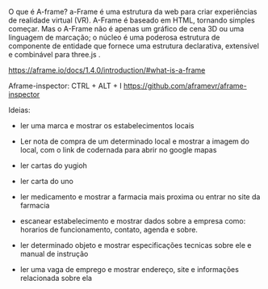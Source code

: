 O que é A-frame?
a-Frame é uma estrutura da web para criar experiências de realidade virtual (VR). A-Frame é baseado em HTML, tornando simples começar. Mas o A-Frame não é apenas um gráfico de cena 3D ou uma linguagem de marcação; o núcleo é uma poderosa estrutura de componente de entidade que fornece uma estrutura declarativa, extensível e combinável para three.js .

 https://aframe.io/docs/1.4.0/introduction/#what-is-a-frame


Aframe-inspector: CTRL + ALT + I
https://github.com/aframevr/aframe-inspector

Ideias: 

- ler uma marca e mostrar os estabelecimentos locais
- Ler nota de compra de um determinado local e mostrar a imagem do local, com o link de codernada para abrir no google mapas
- ler cartas do yugioh
- ler carta do uno
- ler medicamento e mostrar a farmacia mais proxima ou entrar no site da farmacia
- escanear estabelecimento e mostrar dados sobre a empresa como: horarios de funcionamento, contato, agenda e sobre.
- ler determinado objeto e mostrar especificações tecnicas sobre ele e manual de instrução

- ler uma vaga de emprego e mostrar endereço, site e informações relacionada sobre ela